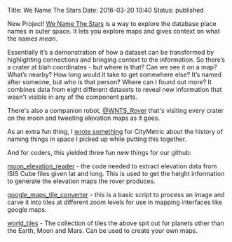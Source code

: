 Title: We Name The Stars
Date: 2016-03-20 10:40
Status: published

New Project! [We Name The Stars](http://wenamethestars.inkleby.com/) is a way to explore the database place names in outer space. It lets you explore maps and gives context on what the names *mean*.

Essentially it’s a demonstration of how a dataset can be transformed by highlighting connections and bringing context to the information. So there’s a crater at blah coordinates - but where is that? Can we see it on a map? What’s nearby? How long would it take to get somewhere else? It’s named after someone, but who is that person? Where can I found out more? It combines data from eight different datasets to reveal new information that wasn't visible in any of the component parts. 

There's also a companion robot, [@WNTS_Rover](http://wenamethestars.inkleby.com/rover/) that's visiting every crater on the moon and tweeting elevation maps as it goes. 

As an extra fun thing, I [wrote something](http://www.citymetric.com/horizons/titans-doom-mons-mercurys-pourquoi-pas-how-did-landscape-space-get-its-names-1930) for CityMetric about the history of naming things in space I picked up while putting this together.

And for coders, this yielded three fun new things for our github:

[moon_elevation_reader](https://github.com/inkleby/moon_elevation_reader) - the code needed to extract elevation data from ISIS Cube files given lat and long. This is used to get the height information to generate the elevation maps the rover produces. 

[google_maps_tile_converter](https://github.com/inkleby/google_maps_tile_converter) - this is a basic script to process an image and carve it into tiles at different zoom levels for use in mapping interfaces like google maps. 

[world_tiles](https://github.com/inkleby/world_tiles) - The collection of tiles the above spit out  for planets other than the Earth, Moon and Mars. Can be used to create your own maps.

